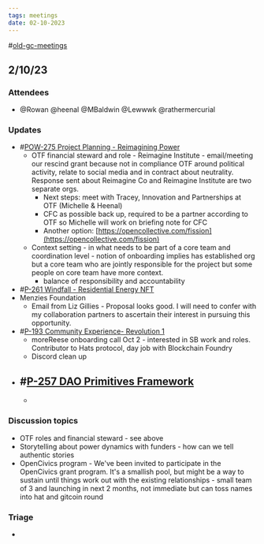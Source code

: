 ```yaml
---
tags: meetings
date: 02-10-2023
---
```

#[old-gc-meetings](/notes/general-circle/old-gc-meetings/old-gc-meetings.md) 
## 2/10/23
### Attendees
- @Rowan  @heenal @MBaldwin @Lewwwk @rathermercurial 

### Updates
- #[POW-275 Project Planning - Reimagining Power](POW-275%20Project%20Planning%20-%20Reimagining%20Power) 
	- OTF financial steward and role - Reimagine Institute - email/meeting our rescind grant because not in compliance OTF around political activity, relate to social media and in contract about neutrality. Response sent about Reimagine Co and Reimagine Institute are two separate orgs. 
		- Next steps: meet with Tracey, Innovation and Partnerships at OTF (Michelle & Heenal)
		- CFC as possible back up, required to be a partner according to OTF so Michelle will work on briefing note for CFC
		- Another option: [https://opencollective.com/fission](https://opencollective.com/fission) 
	- Context setting - in what needs to be part of a core team and coordination level - notion of onboarding implies has established org but a core team who are jointly responsible for the project but some people on core team have more context.
		- balance of responsibility and accountability 
- #[P-261 Windfall - Residential Energy NFT](P-261%20Windfall%20-%20Residential%20Energy%20NFT)
- Menzies Foundation
	- Email from Liz Gillies -  Proposal looks good. I will need to confer with my collaboration partners to ascertain their interest in pursuing this opportunity. 
- #[P-193 Community Experience- Revolution 1](P-193%20Community%20Experience-%20Revolution%201) 
	- moreReese onboarding call Oct 2 - interested in SB work and roles. Contributor to Hats protocol, day job with Blockchain Foundry 
	- Discord clean up 
- #[P-257 DAO Primitives Framework](P-257%20DAO%20Primitives%20Framework) 
	- 
	- 

### Discussion topics
- OTF roles and financial steward - see above
- Storytelling about power dynamics with funders - how can we tell authentic stories 
- OpenCivics program - We've been invited to participate in the OpenCivics grant program. It's a smallish pool, but might be a way to sustain until things work out with the existing relationships - small team of 3 and launching in next 2 months, not immediate but can toss names into hat and gitcoin round

### Triage
- 
